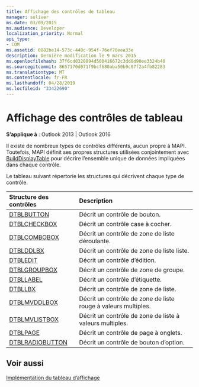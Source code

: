 ```yaml
---
title: Affichage des contrôles de tableau
manager: soliver
ms.date: 03/09/2015
ms.audience: Developer
localization_priority: Normal
api_type:
- COM
ms.assetid: 0882be14-573c-440c-954f-76ef70eea33e
description: Dernière modification le 9 mars 2015
ms.openlocfilehash: 37f6cd0320894d500416672c3dd0d90ee3324b40
ms.sourcegitcommit: 8657170d071f9bcf680aba50b9c07f2a4fb82283
ms.translationtype: MT
ms.contentlocale: fr-FR
ms.lasthandoff: 04/28/2019
ms.locfileid: "33422690"
---
```

# <a name="displaying-table-controls"></a>Affichage des contrôles de tableau

  
  
**S’applique à** : Outlook 2013 | Outlook 2016 
  
Il existe de nombreux types de contrôles différents, aucun propre à MAPI. Toutefois, MAPI définit ses propres structures utilisées conjointement avec [BuildDisplayTable](builddisplaytable.md) pour décrire l’ensemble unique de données impliquées dans chaque contrôle. 
  
Le tableau suivant répertorie les structures qui décrivent chaque type de contrôle. 
  
|**Structure des contrôles**|**Description**|
|:-----|:-----|
|[DTBLBUTTON](dtblbutton.md) <br/> |Décrit un contrôle de bouton.  <br/> |
|[DTBLCHECKBOX](dtblcheckbox.md) <br/> |Décrit un contrôle case à cocher.  <br/> |
|[DTBLCOMBOBOX](dtblcombobox.md) <br/> |Décrit un contrôle de zone de liste déroulante.  <br/> |
|[DTBLDDLBX](dtblddlbx.md) <br/> |Décrit un contrôle de zone de liste liste.  <br/> |
|[DTBLEDIT](dtbledit.md) <br/> |Décrit un contrôle d’édition.  <br/> |
|[DTBLGROUPBOX](dtblgroupbox.md) <br/> |Décrit un contrôle de zone de groupe.  <br/> |
|[DTBLLABEL](dtbllabel.md) <br/> |Décrit un contrôle d’étiquette.  <br/> |
|[DTBLLBX](dtbllbx.md) <br/> |Décrit un contrôle de zone de liste.  <br/> |
|[DTBLMVDDLBOX](dtblmvddlbox.md) <br/> |Décrit un contrôle de zone de liste rouge à valeurs multiples.  <br/> |
|[DTBLMVLISTBOX](dtblmvlistbox.md) <br/> |Décrit un contrôle de zone de liste à valeurs multiples.  <br/> |
|[DTBLPAGE](dtblpage.md) <br/> |Décrit un contrôle de page à onglets.  <br/> |
|[DTBLRADIOBUTTON](dtblradiobutton.md) <br/> |Décrit un contrôle de bouton d’option.  <br/> |
   
## <a name="see-also"></a>Voir aussi



[Implémentation du tableau d’affichage](display-table-implementation.md)

